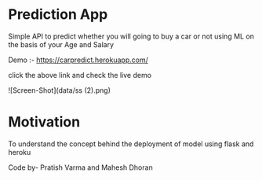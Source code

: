 # Prediction App

Simple API to predict whether you will going to buy a car or not using ML on the basis of your Age and Salary

Demo :- https://carpredict.herokuapp.com/

click the above link and check the live demo

![Screen-Shot](data/ss (2).png)

# Motivation

To understand the concept behind the deployment of model using flask and heroku

Code by- Pratish Varma and Mahesh Dhoran

